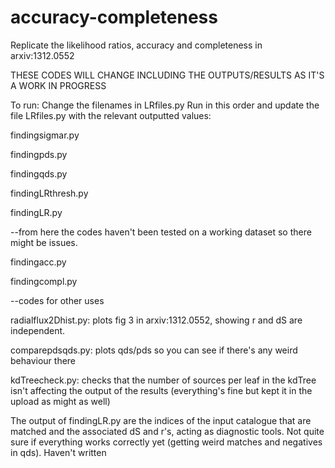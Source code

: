 # accuracy-completeness
Replicate the likelihood ratios, accuracy and completeness in arxiv:1312.0552 

THESE CODES WILL CHANGE INCLUDING THE OUTPUTS/RESULTS AS IT'S A WORK IN PROGRESS

To run:
Change the filenames in LRfiles.py
Run in this order and update the file LRfiles.py with the relevant outputted values:

findingsigmar.py

findingpds.py

findingqds.py

findingLRthresh.py

findingLR.py

--from here the codes haven't been tested on a working dataset so there might be issues.

findingacc.py

findingcompl.py

--codes for other uses 

radialflux2Dhist.py: plots fig 3 in arxiv:1312.0552, showing r and dS are independent.

comparepdsqds.py: plots qds/pds so you can see if there's any weird behaviour there 

kdTreecheck.py: checks that the number of sources per leaf in the kdTree isn't affecting the output of the results (everything's fine but kept it in the upload as might as well)


The output of findingLR.py are the indices of the input catalogue that are matched and the associated dS and r's, acting as diagnostic tools. Not quite sure if everything works correctly yet (getting weird matches and negatives in qds). Haven't written 
